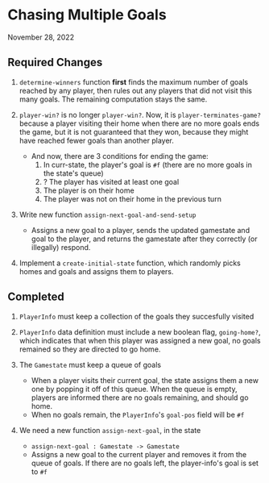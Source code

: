 # Chasing Multiple Goals

November 28, 2022


## Required Changes

1. `determine-winners` function **first** finds the maximum number of goals reached by any player, then rules out any players that did not visit this many goals. The remaining computation stays the same.

1. `player-win?` is no longer `player-win?`. Now, it is `player-terminates-game?` because a player visiting their home when there are no more goals ends the game, but it is not guaranteed that they won, because they might have reached fewer goals than another player.
    - And now, there are 3 conditions for ending the game:
        1. In curr-state, the player's goal is `#f` (there are no more goals in the state's queue)
        1. ? The player has visited at least one goal
        1. The player is on their home
        1. The player was not on their home in the previous turn

1. Write new function `assign-next-goal-and-send-setup`
    - Assigns a new goal to a player, sends the updated gamestate and goal to the player, and returns the gamestate after they correctly (or illegally) respond.

1. Implement a `create-initial-state` function, which randomly picks homes and goals and assigns them to players.


## Completed

1. `PlayerInfo` must keep a collection of the goals they succesfully visited

1. `PlayerInfo` data definition must include a new boolean flag, `going-home?`, which indicates that when this player was assigned a new goal, no goals remained so they are directed to go home.

1. The `Gamestate` must keep a queue of goals
    - When a player visits their current goal, the state assigns them a new one by popping it off of this queue. When the queue is empty, players are informed there are no goals remaining, and should go home.
    - When no goals remain, the `PlayerInfo`'s `goal-pos` field will be `#f`

1. We need a new function `assign-next-goal`, in the state
    - `assign-next-goal : Gamestate -> Gamestate`
    - Assigns a new goal to the current player and removes it from the queue of goals. If there are no goals left, the player-info's goal is set to `#f`
